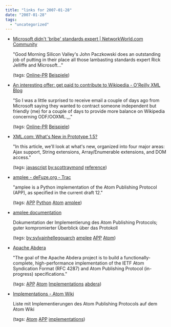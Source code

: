 ```yaml
---
title: "links for 2007-01-28"
date: "2007-01-28"
tags: 
  - "uncategorized"
---
```


- [Microsoft didn't 'bribe' standards expert | NetworkWorld.com Community](http://www.networkworld.com/community/?q=node/10717)
    
    "Good Morning Silicon Valley's John Paczkowski does an outstanding job of putting in their place all those lambasting standards expert Rick Jelliffe and Microsoft..."
    
    (tags: [Online-PR](http://del.icio.us/heinzwittenbrink/Online-PR) [Beispiele](http://del.icio.us/heinzwittenbrink/Beispiele))
    
- [An interesting offer: get paid to contribute to Wikipedia - O'Reilly XML Blog](http://www.oreillynet.com/xml/blog/2007/01/an_interesting_offer.html)
    
    "So I was a little surprised to receive email a couple of days ago from Microsoft saying they wanted to contract someone independent but friendly (me) for a couple of days to provide more balance on Wikipedia concerning ODF/OOXML.,,,"
    
    (tags: [Online-PR](http://del.icio.us/heinzwittenbrink/Online-PR) [Beispiele](http://del.icio.us/heinzwittenbrink/Beispiele))
    
- [XML.com: What's New in Prototype 1.5?](http://www.xml.com/pub/a/2007/01/24/whats-new-in-prototype-15.html?page=1)
    
    "In this article, we'll look at what's new, organized into four major areas: Ajax support, String extensions, Array/Enumerable extensions, and DOM access."
    
    (tags: [javascript](http://del.icio.us/heinzwittenbrink/javascript) [by:scottraymond](http://del.icio.us/heinzwittenbrink/by:scottraymond) [reference](http://del.icio.us/heinzwittenbrink/reference))
    
- [amplee - deFuze.org - Trac](http://trac.defuze.org/wiki/amplee)
    
    "amplee is a Python implementation of the Atom Publishing Protocol (APP), as specified in the current draft 12."
    
    (tags: [APP](http://del.icio.us/heinzwittenbrink/APP) [Python](http://del.icio.us/heinzwittenbrink/Python) [Atom](http://del.icio.us/heinzwittenbrink/Atom) [amplee](http://del.icio.us/heinzwittenbrink/amplee))
    
- [amplee documentation](http://www.defuze.org/oss/amplee/doc/)
    
    Dokumentation der Implementierung des Atom Publishing Protocols; guter kompromierter Überblick über das Protokoll
    
    (tags: [by:sylvainhellegouarch](http://del.icio.us/heinzwittenbrink/by:sylvainhellegouarch) [amplee](http://del.icio.us/heinzwittenbrink/amplee) [APP](http://del.icio.us/heinzwittenbrink/APP) [Atom](http://del.icio.us/heinzwittenbrink/Atom))
    
- [Apache Abdera](http://incubator.apache.org/abdera/)
    
    "The goal of the Apache Abdera project is to build a functionally-complete, high-performance implementation of the IETF Atom Syndication Format (RFC 4287) and Atom Publishing Protocol (in-progress) specifications."
    
    (tags: [APP](http://del.icio.us/heinzwittenbrink/APP) [Atom](http://del.icio.us/heinzwittenbrink/Atom) [Implementations](http://del.icio.us/heinzwittenbrink/Implementations) [abdera](http://del.icio.us/heinzwittenbrink/abdera))
    
- [Implementations - Atom Wiki](http://www.intertwingly.net/wiki/pie/Implementations)
    
    Liste mit Implementierungen des Atom Publishing Protocols auf dem Atom Wiki
    
    (tags: [Atom](http://del.icio.us/heinzwittenbrink/Atom) [APP](http://del.icio.us/heinzwittenbrink/APP) [implementations](http://del.icio.us/heinzwittenbrink/implementations))
